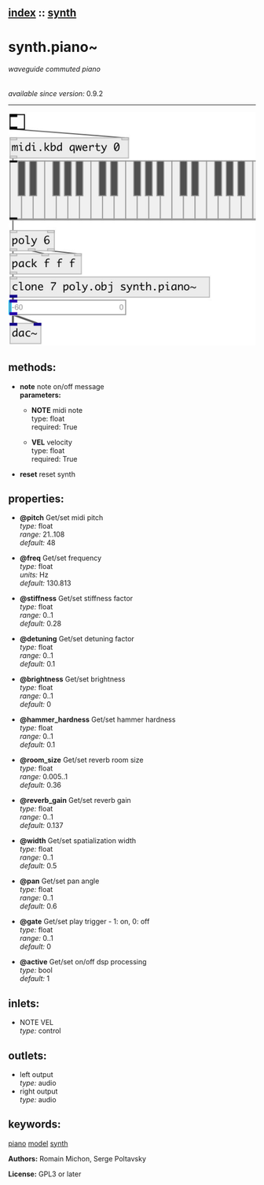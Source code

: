 [index](index.html) :: [synth](category_synth.html)
---

# synth.piano~

###### waveguide commuted piano

*available since version:* 0.9.2

---




[![example](../examples/img/synth.piano~.jpg)](../examples/pd/synth.piano~.pd)





## methods:

* **note**
note on/off message<br>
  __parameters:__
  - **NOTE** midi note<br>
    type: float <br>
    required: True <br>

  - **VEL** velocity<br>
    type: float <br>
    required: True <br>

* **reset**
reset synth<br>




## properties:

* **@pitch** 
Get/set midi pitch<br>
_type:_ float<br>
_range:_ 21..108<br>
_default:_ 48<br>

* **@freq** 
Get/set frequency<br>
_type:_ float<br>
_units:_ Hz<br>
_default:_ 130.813<br>

* **@stiffness** 
Get/set stiffness factor<br>
_type:_ float<br>
_range:_ 0..1<br>
_default:_ 0.28<br>

* **@detuning** 
Get/set detuning factor<br>
_type:_ float<br>
_range:_ 0..1<br>
_default:_ 0.1<br>

* **@brightness** 
Get/set brightness<br>
_type:_ float<br>
_range:_ 0..1<br>
_default:_ 0<br>

* **@hammer_hardness** 
Get/set hammer hardness<br>
_type:_ float<br>
_range:_ 0..1<br>
_default:_ 0.1<br>

* **@room_size** 
Get/set reverb room size<br>
_type:_ float<br>
_range:_ 0.005..1<br>
_default:_ 0.36<br>

* **@reverb_gain** 
Get/set reverb gain<br>
_type:_ float<br>
_range:_ 0..1<br>
_default:_ 0.137<br>

* **@width** 
Get/set spatialization width<br>
_type:_ float<br>
_range:_ 0..1<br>
_default:_ 0.5<br>

* **@pan** 
Get/set pan angle<br>
_type:_ float<br>
_range:_ 0..1<br>
_default:_ 0.6<br>

* **@gate** 
Get/set play trigger - 1: on, 0: off<br>
_type:_ float<br>
_range:_ 0..1<br>
_default:_ 0<br>

* **@active** 
Get/set on/off dsp processing<br>
_type:_ bool<br>
_default:_ 1<br>



## inlets:

* NOTE VEL<br>
_type:_ control



## outlets:

* left output<br>
_type:_ audio
* right output<br>
_type:_ audio



## keywords:

[piano](keywords/piano.html)
[model](keywords/model.html)
[synth](keywords/synth.html)






**Authors:** Romain Michon, Serge Poltavsky




**License:** GPL3 or later





